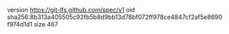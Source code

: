 version https://git-lfs.github.com/spec/v1
oid sha256:8b313a405505c92fb5b8d9bb13d78bf072ff978ce4847cf2af5e8690f974d1d1
size 467

